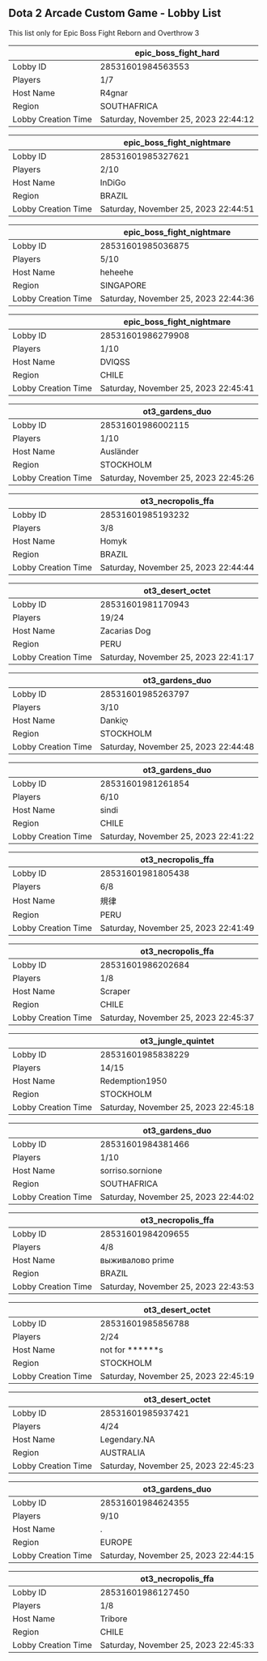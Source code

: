 ## Dota 2 Arcade Custom Game - Lobby List

This list only for Epic Boss Fight Reborn and Overthrow 3

|  | epic_boss_fight_hard |
| ------ | ------ |
| Lobby ID | 28531601984563553 |
| Players | 1/7 |
| Host Name | R4gnar |
| Region | SOUTHAFRICA |
| Lobby Creation Time | Saturday, November 25, 2023 22:44:12 |


|  | epic_boss_fight_nightmare |
| ------ | ------ |
| Lobby ID | 28531601985327621 |
| Players | 2/10 |
| Host Name | InDiGo |
| Region | BRAZIL |
| Lobby Creation Time | Saturday, November 25, 2023 22:44:51 |


|  | epic_boss_fight_nightmare |
| ------ | ------ |
| Lobby ID | 28531601985036875 |
| Players | 5/10 |
| Host Name | heheehe |
| Region | SINGAPORE |
| Lobby Creation Time | Saturday, November 25, 2023 22:44:36 |


|  | epic_boss_fight_nightmare |
| ------ | ------ |
| Lobby ID | 28531601986279908 |
| Players | 1/10 |
| Host Name | DVIQSS |
| Region | CHILE |
| Lobby Creation Time | Saturday, November 25, 2023 22:45:41 |


|  | ot3_gardens_duo |
| ------ | ------ |
| Lobby ID | 28531601986002115 |
| Players | 1/10 |
| Host Name | Ausländer |
| Region | STOCKHOLM |
| Lobby Creation Time | Saturday, November 25, 2023 22:45:26 |


|  | ot3_necropolis_ffa |
| ------ | ------ |
| Lobby ID | 28531601985193232 |
| Players | 3/8 |
| Host Name | Homyk |
| Region | BRAZIL |
| Lobby Creation Time | Saturday, November 25, 2023 22:44:44 |


|  | ot3_desert_octet |
| ------ | ------ |
| Lobby ID | 28531601981170943 |
| Players | 19/24 |
| Host Name | Zacarias Dog |
| Region | PERU |
| Lobby Creation Time | Saturday, November 25, 2023 22:41:17 |


|  | ot3_gardens_duo |
| ------ | ------ |
| Lobby ID | 28531601985263797 |
| Players | 3/10 |
| Host Name | Dankiღ |
| Region | STOCKHOLM |
| Lobby Creation Time | Saturday, November 25, 2023 22:44:48 |


|  | ot3_gardens_duo |
| ------ | ------ |
| Lobby ID | 28531601981261854 |
| Players | 6/10 |
| Host Name | sindi |
| Region | CHILE |
| Lobby Creation Time | Saturday, November 25, 2023 22:41:22 |


|  | ot3_necropolis_ffa |
| ------ | ------ |
| Lobby ID | 28531601981805438 |
| Players | 6/8 |
| Host Name | 規律 |
| Region | PERU |
| Lobby Creation Time | Saturday, November 25, 2023 22:41:49 |


|  | ot3_necropolis_ffa |
| ------ | ------ |
| Lobby ID | 28531601986202684 |
| Players | 1/8 |
| Host Name | Scraper |
| Region | CHILE |
| Lobby Creation Time | Saturday, November 25, 2023 22:45:37 |


|  | ot3_jungle_quintet |
| ------ | ------ |
| Lobby ID | 28531601985838229 |
| Players | 14/15 |
| Host Name | Redemption1950 |
| Region | STOCKHOLM |
| Lobby Creation Time | Saturday, November 25, 2023 22:45:18 |


|  | ot3_gardens_duo |
| ------ | ------ |
| Lobby ID | 28531601984381466 |
| Players | 1/10 |
| Host Name | sorriso.sornione |
| Region | SOUTHAFRICA |
| Lobby Creation Time | Saturday, November 25, 2023 22:44:02 |


|  | ot3_necropolis_ffa |
| ------ | ------ |
| Lobby ID | 28531601984209655 |
| Players | 4/8 |
| Host Name | выживалово prime |
| Region | BRAZIL |
| Lobby Creation Time | Saturday, November 25, 2023 22:43:53 |


|  | ot3_desert_octet |
| ------ | ------ |
| Lobby ID | 28531601985856788 |
| Players | 2/24 |
| Host Name | not for ******s |
| Region | STOCKHOLM |
| Lobby Creation Time | Saturday, November 25, 2023 22:45:19 |


|  | ot3_desert_octet |
| ------ | ------ |
| Lobby ID | 28531601985937421 |
| Players | 4/24 |
| Host Name | Legendary.NA |
| Region | AUSTRALIA |
| Lobby Creation Time | Saturday, November 25, 2023 22:45:23 |


|  | ot3_gardens_duo |
| ------ | ------ |
| Lobby ID | 28531601984624355 |
| Players | 9/10 |
| Host Name | . |
| Region | EUROPE |
| Lobby Creation Time | Saturday, November 25, 2023 22:44:15 |


|  | ot3_necropolis_ffa |
| ------ | ------ |
| Lobby ID | 28531601986127450 |
| Players | 1/8 |
| Host Name | Tribore |
| Region | CHILE |
| Lobby Creation Time | Saturday, November 25, 2023 22:45:33 |


